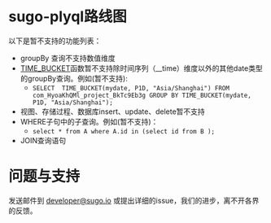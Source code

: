 # sugo-plyql路线图


以下是暂不支持的功能列表：  
  - groupBy 查询不支持数值维度
  - [TIME_BUCKET](/developer/interfaces/sugo-plyql.html#TIME_BUCKET)函数暂不支持除时间序列（__time）维度以外的其他date类型的groupBy查询。例如(暂不支持):
    - `SELECT  TIME_BUCKET(mydate, P1D, "Asia/Shanghai")
        FROM com_HyoaKhQMl_project_BkTc9Eb3g
        GROUP BY TIME_BUCKET(mydate, P1D, "Asia/Shanghai");`
  - 视图、存储过程、数据库insert、update、delete暂不支持
  - WHERE子句中的子查询。例如(暂不支持)：
    - `select * from A where A.id in (select id from B );`
  - JOIN查询语句

 # 问题与支持

  发送邮件到 developer@sugo.io 或提出详细的issue，我们的进步，离不开各界的反馈。
